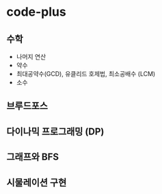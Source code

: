 # code-plus

## 수학
- 나머지 연산
- 약수
- 최대공약수(GCD), 유클리드 호제법, 최소공배수 (LCM)
- 소수
## 브루드포스

## 다이나믹 프로그래밍 (DP)

## 그래프와 BFS

## 시물레이션 구현
